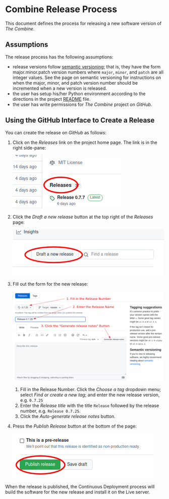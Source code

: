 # Combine Release Process

This document defines the process for releasing a new software version of _The Combine_.

## Assumptions

The release process has the following assumptions:

- release versions follow [semantic versioning](https://semver.org/); that is, they have the form major.minor.patch
  version numbers where `major`, `minor`, and `patch` are all integer values. See the page on semantic versioning for
  instructions on when the major, minor, and patch version number should be incremented when a new version is released.
- the user has setup his/her Python environment according to the directions in the project
  [README](https://github.com/sillsdev/TheCombine/blob/master/README.md#python) file.
- the user has write permissions for _The Combine_ project on _GitHub_.

## Using the GitHub Interface to Create a Release

You can create the release on _GitHub_ as follows:

1. Click on the _Releases_ link on the project home page. The link is in the right side-pane:

   !['Releases' Link on Home Page](images/click_releases.png "'Releases' Link on Home Page")

2. Click the _Draft a new release_ button at the top right of the _Releases_ page:

   !['Draft a New Release' Button](images/draft_new_release.png "'Draft a New Release' Button")

3. Fill out the form for the new release:

   ![New Release Form](images/new_release_form.png "New Release Form")
   1. Fill in the Release Number. Click the _Choose a tag_ dropdown menu; select _Find or create a new tag_; and enter
      the new release version, e.g. `0.7.25`
   2. Enter the _Release title_ with the title `Release` followed by the release number, e.g. `Release 0.7.25`.
   3. Click the _Auto-generate release notes_ button.

4. Press the _Publish Release_ button at the bottom of the page:

   !['Publish release' button](images/publish_release.png "'Publish release' button")

When the release is published, the Continuous Deployment process will build the software for the new release and install
it on the Live server.
